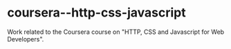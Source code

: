 # coursera--http-css-javascript
Work related to the Coursera course on "HTTP, CSS and Javascript for Web Developers".
